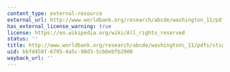 ```yaml
---
content_type: external-resource
external_url: http://www.worldbank.org/research/abcde/washington_11/pdfs/stiglitz.pdf
has_external_license_warning: true
license: https://en.wikipedia.org/wiki/All_rights_reserved
status: ''
title: http://www.worldbank.org/research/abcde/washington\_11/pdfs/stiglitz.pdf
uid: bbfd458f-6795-4a5c-98d3-5cb0ebfb2900
wayback_url: ''
---
```

